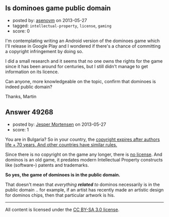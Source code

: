 ## Is dominoes game public domain

- posted by: [asenovm](https://stackexchange.com/users/-1/26399-asenovm) on 2013-05-27
- tagged: `intellectual-property`, `license`, `gaming`
- score: 0

I'm contemplating writing an Android version of the dominoes game which I'll release in Google Play and I wondered if there's a chance of committing a copyright infringement by doing so.

I did a small research and it seems that no one owns the rights for the game since it has been around for centuries, but I still didn't manage to get information on its licence.

Can anyone, more knowledgeable on the topic, confirm that dominoes is indeed public domain?

Thanks,
Martin


## Answer 49268

- posted by: [Jesper Mortensen](https://stackexchange.com/users/-1/1261-jesper-mortensen) on 2013-05-27
- score: 1

<p>You are in Bulgaria? So in your country, the <a href="http://en.wikipedia.org/wiki/List_of_countries%27_copyright_lengths" rel="nofollow">copyright expires after authors life + 70 years. And other countries have similar rules.</a> </p>

<p>Since there is no copyright on the game any longer, there is <a href="http://en.wikipedia.org/wiki/License" rel="nofollow">no license</a>. And dominos is an old game, it predates modern Intellectual Property constructs like (software-) patents and trademarks.</p>

<p><strong>So yes, the game of dominoes is in the public domain.</strong></p>

<p>That doesn't mean that <em>everything <strong>related</strong> to</em> dominos necessarily is in the public domain .. for example, if an artist has recently made an artistic design for dominos chips, then that particular artwork is his.</p>




---

All content is licensed under the [CC BY-SA 3.0 license](https://creativecommons.org/licenses/by-sa/3.0/).
